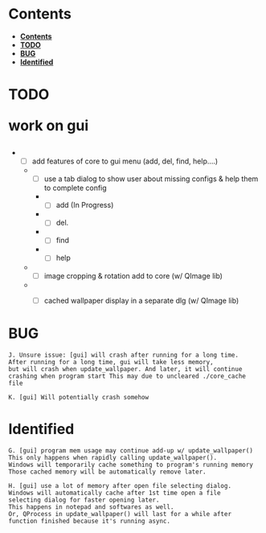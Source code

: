 # **Contents**

- [**Contents**](#contents)
- [**TODO**](#todo)
- [**BUG**](#bug)
- [**Identified**](#identified)



# **TODO**

<span style="font-size:2em;">

**work on gui**

</span>

 * - [ ] add features of core to gui menu (add, del, find, help....)
        
   * - [ ] use a tab dialog to show user about missing configs & help them to complete config
      * - [ ] add (In Progress)
      * - [ ] del.
      * - [ ] find
      * - [ ] help
    
    * - [ ] image cropping & rotation add to core (w/ QImage lib)
    
    * - [ ] cached wallpaper display in a separate dlg (w/ QImage lib)


# **BUG**

    J. Unsure issue: [gui] will crash after running for a long time.
    After running for a long time, gui will take less memory,
    but will crash when update_wallpaper. And later, it will continue
    crashing when program start This may due to uncleared ./core_cache file

    K. [gui] Will potentially crash somehow

# **Identified**

    G. [gui] program mem usage may continue add-up w/ update_wallpaper()
    This only happens when rapidly calling update_wallpaper().
    Windows will temporarily cache something to program's running memory
    Those cached memory will be automatically remove later.

    H. [gui] use a lot of memory after open file selecting dialog.
    Windows will automatically cache after 1st time open a file
    selecting dialog for faster opening later.
    This happens in notepad and softwares as well.
    Or, QProcess in update_wallpaper() will last for a while after
    function finished because it's running async.
